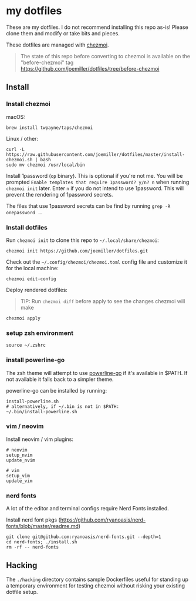 my dotfiles
===========

These are my dotfiles. I do not recommend installing this repo as-is! Please
clone them and modify or take bits and pieces.

These dotfiles are managed with [chezmoi](https://github.com/twpayne/chezmoi).

> The state of this repo before converting to chezmoi is available on the "before-chezmoi" tag
> https://github.com/joemiller/dotfiles/tree/before-chezmoi

Install
-------

### Install chezmoi

macOS:

```console
brew install twpayne/taps/chezmoi
```

Linux / other:

```console
curl -L https://raw.githubusercontent.com/joemiller/dotfiles/master/install-chezmoi.sh | bash
sudo mv chezmoi /usr/local/bin
```

Install 1password (`op` binary). This is optional if you're not me.  You will be
prompted `Enable templates that require 1password? y/n? n` when running `chezmoi init` later.
Enter `n` if you do not intend to use 1password. This will prevent the rendering
of 1password secrets.

The files that use 1password secrets can be find by running `grep -R onepassword .`.

### Install dotfiles

Run `chezmoi init` to clone this repo to `~/.local/share/chezmoi`:

```console
chezmoi init https://github.com/joemiller/dotfiles.git
```

Check out the `~/.config/chezmoi/chezmoi.toml` config file and customize it for the local machine:

```console
chezmoi edit-config
```

Deploy rendered dotfiles:

> TIP: Run `chezmoi diff` before apply to see the changes chezmoi will make

```console
chezmoi apply
```

### setup zsh environment

```console
source ~/.zshrc
```

### install powerline-go

The zsh theme will attempt to use [powerline-go](https://github.com/justjanne/powerline-go)
if it's available in $PATH. If not available it falls back to a simpler theme.

powerline-go can be installed by running:

```console
install-powerline.sh
# alternatively, if ~/.bin is not in $PATH:
~/.bin/install-powerline.sh
```

### vim / neovim

Install neovim / vim plugins:

```console
# neovim
setup_nvim
update_nvim

# vim
setup_vim
update_vim
```

### nerd fonts

A lot of the editor and terminal configs require Nerd Fonts installed.

Install nerd font pkgs (https://github.com/ryanoasis/nerd-fonts/blob/master/readme.md)

```console
git clone git@github.com:ryanoasis/nerd-fonts.git --depth=1
cd nerd-fonts; ./install.sh
rm -rf -- nerd-fonts
```

Hacking
-------

The `./hacking` directory contains sample Dockerfiles useful for standing up a temporary environment for
testing chezmoi without risking your existing dotfile setup.
